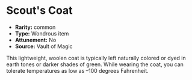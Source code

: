 
# Scout's Coat

* **Rarity:** common
* **Type:** Wondrous item
* **Attunement:** No
* **Source:** Vault of Magic


This lightweight, woolen coat is typically left naturally colored or dyed in earth tones or darker shades of green. While wearing the coat, you can tolerate temperatures as low as –100 degrees Fahrenheit.
